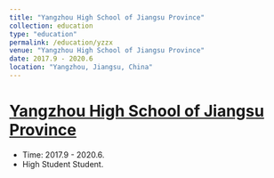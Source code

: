 ```yaml
---
title: "Yangzhou High School of Jiangsu Province"
collection: education
type: "education"
permalink: /education/yzzx
venue: "Yangzhou High School of Jiangsu Province"
date: 2017.9 - 2020.6 
location: "Yangzhou, Jiangsu, China"
---
```

# [Yangzhou High School of Jiangsu Province](http://61.155.62.52/yzzx/)

* Time: 2017.9 - 2020.6.
* High Student Student.
